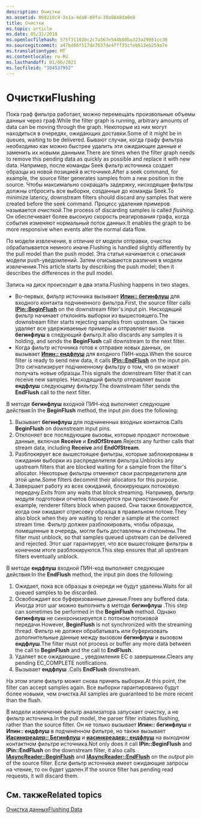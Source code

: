 ```yaml
---
description: Очистки
ms.assetid: 868218c4-3e1a-4da0-89fa-30a9848da0e8
title: Очистки
ms.topic: article
ms.date: 05/31/2018
ms.openlocfilehash: 575f311020c2c7a567e544b80ba323a29051cc38
ms.sourcegitcommit: a47bd86f517de76374e4fff33cfeb613eb259a7e
ms.translationtype: MT
ms.contentlocale: ru-RU
ms.lasthandoff: 01/06/2021
ms.locfileid: "104537952"
---
```

# <a name="flushing"></a><span data-ttu-id="0e6e7-103">Очистки</span><span class="sxs-lookup"><span data-stu-id="0e6e7-103">Flushing</span></span>

<span data-ttu-id="0e6e7-104">Пока граф фильтра работает, можно перемещать произвольные объемы данных через граф.</span><span class="sxs-lookup"><span data-stu-id="0e6e7-104">While the filter graph is running, arbitrary amounts of data can be moving through the graph.</span></span> <span data-ttu-id="0e6e7-105">Некоторые из них могут находиться в очередях, ожидающих доставки.</span><span class="sxs-lookup"><span data-stu-id="0e6e7-105">Some of it might be in queues, waiting to be delivered.</span></span> <span data-ttu-id="0e6e7-106">Бывают случаи, когда графу фильтра необходимо как можно быстрее удалить эти ожидающие данные и заменить их новыми данными.</span><span class="sxs-lookup"><span data-stu-id="0e6e7-106">There are times when the filter graph needs to remove this pending data as quickly as possible and replace it with new data.</span></span> <span data-ttu-id="0e6e7-107">Например, после команды Seek фильтр источника создает образцы из новой позицией в источнике.</span><span class="sxs-lookup"><span data-stu-id="0e6e7-107">After a seek command, for example, the source filter generates samples from a new position in the source.</span></span> <span data-ttu-id="0e6e7-108">Чтобы максимально сокращать задержку, нисходящие фильтры должны отбросить все выборки, созданные до команды Seek.</span><span class="sxs-lookup"><span data-stu-id="0e6e7-108">To minimize latency, downstream filters should discard any samples that were created before the seek command.</span></span> <span data-ttu-id="0e6e7-109">Процесс удаления примеров называется *очисткой*.</span><span class="sxs-lookup"><span data-stu-id="0e6e7-109">The process of discarding samples is called *flushing*.</span></span> <span data-ttu-id="0e6e7-110">Он обеспечивает более высокую скорость реагирования графа, когда события изменяют нормальный поток данных.</span><span class="sxs-lookup"><span data-stu-id="0e6e7-110">It enables the graph to be more responsive when events alter the normal data flow.</span></span>

<span data-ttu-id="0e6e7-111">По модели извлечения, в отличие от модели отправки, очистка обрабатывается немного иначе.</span><span class="sxs-lookup"><span data-stu-id="0e6e7-111">Flushing is handled slightly differently by the pull model than the push model.</span></span> <span data-ttu-id="0e6e7-112">Эта статья начинается с описания модели push-уведомлений. Затем описываются различия в модели извлечения.</span><span class="sxs-lookup"><span data-stu-id="0e6e7-112">This article starts by describing the push model; then it describes the differences in the pull model.</span></span>

<span data-ttu-id="0e6e7-113">Запись на диск происходит в два этапа.</span><span class="sxs-lookup"><span data-stu-id="0e6e7-113">Flushing happens in two stages.</span></span>

-   <span data-ttu-id="0e6e7-114">Во-первых, фильтр источника вызывает [**Ипин:: бегинфлуш**](/windows/desktop/api/Strmif/nf-strmif-ipin-beginflush) для входного контакта подчиненного фильтра.</span><span class="sxs-lookup"><span data-stu-id="0e6e7-114">First, the source filter calls [**IPin::BeginFlush**](/windows/desktop/api/Strmif/nf-strmif-ipin-beginflush) on the downstream filter's input pin.</span></span> <span data-ttu-id="0e6e7-115">Нисходящий фильтр начинает отклонять выборки из вышестоящего.</span><span class="sxs-lookup"><span data-stu-id="0e6e7-115">The downstream filter starts rejecting samples from upstream.</span></span> <span data-ttu-id="0e6e7-116">Он также удаляет все удерживаемые примеры и отправляет вызов **бегинфлуш** в следующий фильтр.</span><span class="sxs-lookup"><span data-stu-id="0e6e7-116">It also discards any samples it is holding, and sends the **BeginFlush** call downstream to the next filter.</span></span>
-   <span data-ttu-id="0e6e7-117">Когда фильтр источника готов к отправке новых данных, он вызывает [**Ипин:: ендфлуш**](/windows/desktop/api/Strmif/nf-strmif-ipin-endflush) для входного ПИН-кода.</span><span class="sxs-lookup"><span data-stu-id="0e6e7-117">When the source filter is ready to send new data, it calls [**IPin::EndFlush**](/windows/desktop/api/Strmif/nf-strmif-ipin-endflush) on the input pin.</span></span> <span data-ttu-id="0e6e7-118">Это сигнализирует подчиненному фильтру о том, что он может получать новые образцы.</span><span class="sxs-lookup"><span data-stu-id="0e6e7-118">This signals the downstream filter that it can receive new samples.</span></span> <span data-ttu-id="0e6e7-119">Нисходящий фильтр отправляет вызов **ендфлуш** следующему фильтру.</span><span class="sxs-lookup"><span data-stu-id="0e6e7-119">The downstream filter sends the **EndFlush** call to the next filter.</span></span>

<span data-ttu-id="0e6e7-120">В методе **бегинфлуш** входной ПИН-код выполняет следующие действия:</span><span class="sxs-lookup"><span data-stu-id="0e6e7-120">In the **BeginFlush** method, the input pin does the following:</span></span>

1.  <span data-ttu-id="0e6e7-121">Вызывает **бегинфлуш** для подчиненных входных контактов.</span><span class="sxs-lookup"><span data-stu-id="0e6e7-121">Calls **BeginFlush** on downstream input pins.</span></span>
2.  <span data-ttu-id="0e6e7-122">Отклоняет все последующие вызовы, которые продают потоковые данные, включая **Receive** и **EndOfStream**.</span><span class="sxs-lookup"><span data-stu-id="0e6e7-122">Rejects any further calls that stream data, including **Receive** and **EndOfStream**.</span></span>
3.  <span data-ttu-id="0e6e7-123">Разблокирует все вышестоящее фильтры, которые заблокированы в ожидании выборки из распределителя фильтра.</span><span class="sxs-lookup"><span data-stu-id="0e6e7-123">Unblocks any upstream filters that are blocked waiting for a sample from the filter's allocator.</span></span> <span data-ttu-id="0e6e7-124">Некоторые фильтры отменяют свои распределителя для этой цели.</span><span class="sxs-lookup"><span data-stu-id="0e6e7-124">Some filters decommit their allocators for this purpose.</span></span>
4.  <span data-ttu-id="0e6e7-125">Завершает работу из всех ожиданий, блокирующих потоковую передачу.</span><span class="sxs-lookup"><span data-stu-id="0e6e7-125">Exits from any waits that block streaming.</span></span> <span data-ttu-id="0e6e7-126">Например, фильтр модуля подготовки отчетов блокируется при приостановке.</span><span class="sxs-lookup"><span data-stu-id="0e6e7-126">For example, renderer filters block when paused.</span></span> <span data-ttu-id="0e6e7-127">Они также блокируются, когда они ожидают отрисовку образца в правильном потоке.</span><span class="sxs-lookup"><span data-stu-id="0e6e7-127">They also block when they are waiting to render a sample at the correct stream time.</span></span> <span data-ttu-id="0e6e7-128">Фильтр должен разблокировать, чтобы образцы, помещенные в очередь, могли быть доставлены и отклонены.</span><span class="sxs-lookup"><span data-stu-id="0e6e7-128">The filter must unblock, so that samples queued upstream can be delivered and rejected.</span></span> <span data-ttu-id="0e6e7-129">Этот шаг гарантирует, что все вышестоящее фильтры в конечном итоге разблокируются.</span><span class="sxs-lookup"><span data-stu-id="0e6e7-129">This step ensures that all upstream filters eventually unblock.</span></span>

<span data-ttu-id="0e6e7-130">В методе **ендфлуш** входной ПИН-код выполняет следующие действия:</span><span class="sxs-lookup"><span data-stu-id="0e6e7-130">In the **EndFlush** method, the input pin does the following:</span></span>

1.  <span data-ttu-id="0e6e7-131">Ожидает, пока все образцы в очереди не будут удалены.</span><span class="sxs-lookup"><span data-stu-id="0e6e7-131">Waits for all queued samples to be discarded.</span></span>
2.  <span data-ttu-id="0e6e7-132">Освобождает все буферизованные данные.</span><span class="sxs-lookup"><span data-stu-id="0e6e7-132">Frees any buffered data.</span></span> <span data-ttu-id="0e6e7-133">Иногда этот шаг можно выполнить в методе **бегинфлуш** .</span><span class="sxs-lookup"><span data-stu-id="0e6e7-133">This step can sometimes be performed in the **BeginFlush** method.</span></span> <span data-ttu-id="0e6e7-134">Однако **бегинфлуш** не синхронизируется с потоком потоковой передачи.</span><span class="sxs-lookup"><span data-stu-id="0e6e7-134">However, **BeginFlush** is not synchronized with the streaming thread.</span></span> <span data-ttu-id="0e6e7-135">Фильтр не должен обрабатывать или буферизовать дополнительные данные между вызовом **бегинфлуш** и вызовом **ендфлуш**.</span><span class="sxs-lookup"><span data-stu-id="0e6e7-135">The filter must not process or buffer any more data between the call to **BeginFlush** and the call to **EndFlush**.</span></span>
3.  <span data-ttu-id="0e6e7-136">Удаляет все ожидающие \_ уведомления EC о завершении.</span><span class="sxs-lookup"><span data-stu-id="0e6e7-136">Clears any pending EC\_COMPLETE notifications.</span></span>
4.  <span data-ttu-id="0e6e7-137">Вызывает **ендфлуш** .</span><span class="sxs-lookup"><span data-stu-id="0e6e7-137">Calls **EndFlush** downstream.</span></span>

<span data-ttu-id="0e6e7-138">На этом этапе фильтр может снова принять выборки.</span><span class="sxs-lookup"><span data-stu-id="0e6e7-138">At this point, the filter can accept samples again.</span></span> <span data-ttu-id="0e6e7-139">Все выборки гарантированно будут более новыми, чем очистка.</span><span class="sxs-lookup"><span data-stu-id="0e6e7-139">All samples are guaranteed to be more recent than the flush.</span></span>

<span data-ttu-id="0e6e7-140">В модели извлечения фильтр анализатора запускает очистку, а не фильтр источника.</span><span class="sxs-lookup"><span data-stu-id="0e6e7-140">In the pull model, the parser filter initiates flushing, rather than the source filter.</span></span> <span data-ttu-id="0e6e7-141">Он не только вызывает **Ипин:: бегинфлуш** и **Ипин:: ендфлуш** в подчиненном фильтре, но также вызывает [**Иасинкреадер:: Бегинфлуш**](/windows/desktop/api/Strmif/nf-strmif-iasyncreader-beginflush) и [**иасинкреадер:: ендфлуш**](/windows/desktop/api/Strmif/nf-strmif-iasyncreader-endflush) на *выходном* контактном фильтре источника.</span><span class="sxs-lookup"><span data-stu-id="0e6e7-141">Not only does it call **IPin::BeginFlush** and **IPin::EndFlush** on the downstream filter, it also calls [**IAsyncReader::BeginFlush**](/windows/desktop/api/Strmif/nf-strmif-iasyncreader-beginflush) and [**IAsyncReader::EndFlush**](/windows/desktop/api/Strmif/nf-strmif-iasyncreader-endflush) on the *output* pin of the source filter.</span></span> <span data-ttu-id="0e6e7-142">Если фильтр источника имеет ожидающие запросы на чтение, то он будет удален.</span><span class="sxs-lookup"><span data-stu-id="0e6e7-142">If the source filter has pending read requests, it will discard them.</span></span>

## <a name="related-topics"></a><span data-ttu-id="0e6e7-143">См. также</span><span class="sxs-lookup"><span data-stu-id="0e6e7-143">Related topics</span></span>

<dl> <dt>

[<span data-ttu-id="0e6e7-144">Очистка данных</span><span class="sxs-lookup"><span data-stu-id="0e6e7-144">Flushing Data</span></span>](flushing-data.md)
</dt> </dl>

 

 



